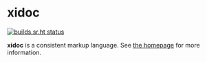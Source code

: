 # xidoc

[![builds.sr.ht status](https://builds.sr.ht/~xigoi/xidoc/commits/master.svg)](https://builds.sr.ht/~xigoi/xidoc/commits/master?)

**xidoc** is a consistent markup language. See [the homepage](https://xidoc.nim.town/) for more information.
